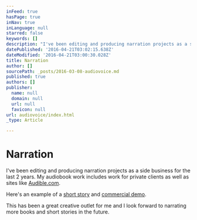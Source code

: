 ```yaml
---
inFeed: true
hasPage: true
inNav: true
inLanguage: null
starred: false
keywords: []
description: "I've been editing and producing narration projects as a side business for the last 2 years. My audiobook work includes work for private clients as well as sites like Audible.com."
datePublished: '2016-04-21T03:02:15.638Z'
dateModified: '2016-04-21T03:00:30.028Z'
title: Narration
author: []
sourcePath: _posts/2016-03-08-audiovoice.md
published: true
authors: []
publisher:
  name: null
  domain: null
  url: null
  favicon: null
url: audiovoice/index.html
_type: Article

---
```

# Narration

I've been editing and producing narration projects as a side business for the last 2 years. My audiobook work includes work for private clients as well as sites like [Audible.com][0].

Here's an example of a [short story][1] and [commercial demo][2]. 

This has been a great creative outlet for me and I look forward to narrating more books and short stories in the future. 

[0]: http://www.audible.com/search/ref=a_search_c4_1_1_1_srNarr?searchNarrator=Mark+Schenker&qid=1461206517&sr=1-1
[1]: https://soundcloud.com/mschenker/a-love-story
[2]: https://soundcloud.com/mschenker/mark-voice-demo